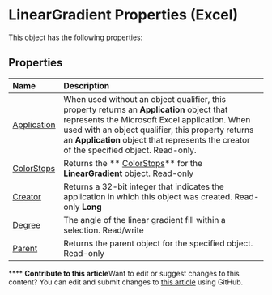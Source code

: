 
# LinearGradient Properties (Excel)
This object has the following properties:

## Properties



|**Name**|**Description**|
|:-----|:-----|
| [Application](ed52cc68-ff42-488c-3b79-a26a34a61095.md)|When used without an object qualifier, this property returns an  **Application** object that represents the Microsoft Excel application. When used with an object qualifier, this property returns an **Application** object that represents the creator of the specified object. Read-only.|
| [ColorStops](99db35d4-f2ae-b1e4-6fed-98e3ecd49cfd.md)|Returns the  ** [ColorStops](e138347b-f03c-2f50-bf61-f7f2182c9681.md)** for the **LinearGradient** object. Read-only|
| [Creator](318042d1-d486-5d52-91cb-0a102ee9ae9d.md)|Returns a 32-bit integer that indicates the application in which this object was created. Read-only  **Long**|
| [Degree](0608fe59-76e9-e199-2cc6-848f283813f3.md)|The angle of the linear gradient fill within a selection. Read/write|
| [Parent](adf215eb-a22c-e94d-35b1-355c0be4d98e.md)|Returns the parent object for the specified object. Read-only|

****   **Contribute to this article**Want to edit or suggest changes to this content? You can edit and submit changes to  [this article](https://github.com/jhershey00/VBA_Excel_Test/OpenXMLCon/articles/19391da8-a63d-41fc-ad78-d0d80180249e.md) using GitHub.

